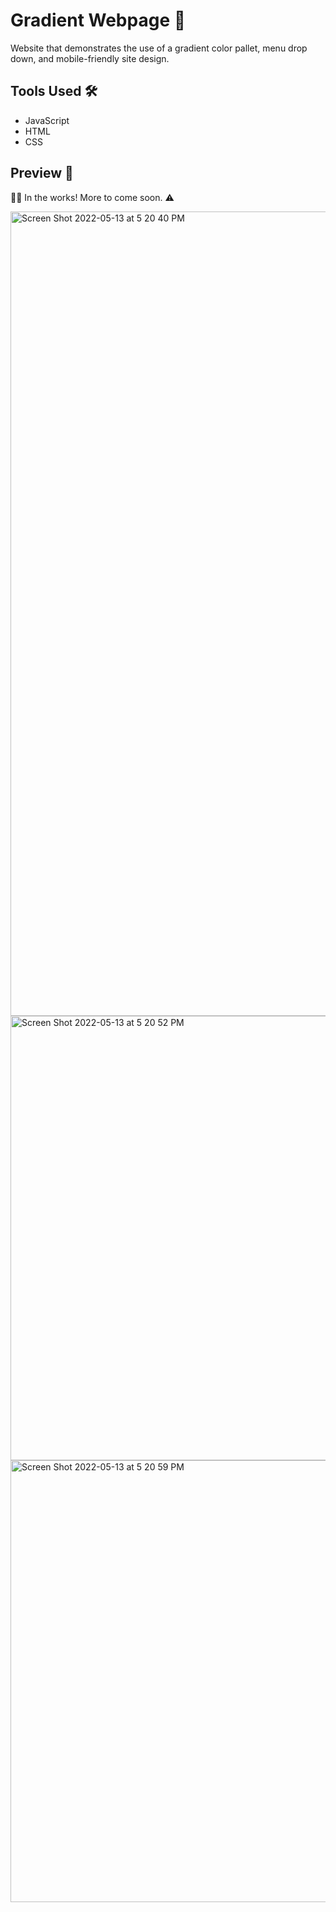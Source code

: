 # Gradient Webpage :art:
Website that demonstrates the use of a gradient color pallet, menu drop down, and mobile-friendly site design. 

## Tools Used :hammer_and_wrench:
- JavaScript
- HTML
- CSS 

## Preview :eyes:
:construction_worker_woman: In the works! More to come soon. :warning:

<img width="1287" alt="Screen Shot 2022-05-13 at 5 20 40 PM" src="https://user-images.githubusercontent.com/104726079/168397531-4c688eb5-55c3-4972-9ce6-bc2a8dc21090.png">
<img width="711" alt="Screen Shot 2022-05-13 at 5 20 52 PM" src="https://user-images.githubusercontent.com/104726079/168397534-653d7fec-314a-4972-a847-249d5abec3ea.png">
<img width="707" alt="Screen Shot 2022-05-13 at 5 20 59 PM" src="https://user-images.githubusercontent.com/104726079/168397536-94514528-309a-46e4-919c-30617e19ae45.png">
